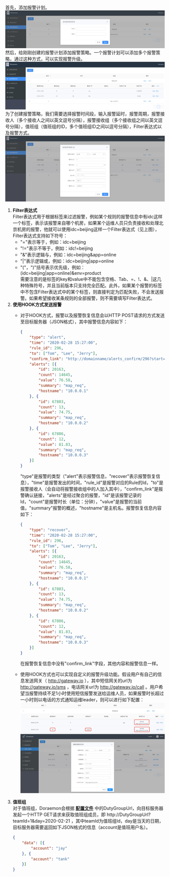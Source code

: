 首先，添加报警计划。  
![addStrategies](docs/images/addStrategies.png)  
然后，给刚刚创建的报警计划添加报警策略。一个报警计划可以添加多个报警策略，通过这种方式，可以实现报警升级。  
![receivers](docs/images/receivers.png)  
为了创建报警策略，我们需要选择报警时间段，输入报警延时，报警周期，报警接收人（多个接收人之间以英文逗号分隔），报警接收组（多个接收组之间以英文逗号分隔），值班组（值班组的ID，多个值班组ID之间以逗号分隔），Filter表达式以及报警方式。  
![receiveredit](docs/images/receiveredit.png)  
1. **Filter表达式**  
Filter表达式用于根据标签来过滤报警，例如某个规则的报警信息中有idc这样一个标签，表示该报警来自哪个机房，如果某个运维人员只负责接收和处理北京机房的报警，他就可以使用idc=beijing这样一个Filter表达式（见上图），Filter表达式支持如下符号：
    - "="表示等于，例如：idc=beijing
    - "!="表示不等于，例如：idc!=beijing
    - "&"表示逻辑与，例如：idc=beijing&app=online
    - "|"表示逻辑或，例如：idc=beijing|app=online
    - "("，")"括号表示优先级，例如：(idc=beijing|app=online)&env=product  
需要注意的是标签的key和value中不能包含空格、Tab、=、!、&、|这几种特殊符号，并且当前版本只支持完全匹配。此外，如果某个报警的标签中不包含Filter表达式中的某个标签，则直接判定为匹配失败，不会发送报警。如果希望接收某条规则的全部报警，则不需要填写Filter表达式。
2. **使用HOOK方式发送报警**  
    - 对于HOOK方式，报警以及报警恢复信息会以HTTP POST请求的方式发送至目标服务器（JSON格式），其中报警信息内容如下：  
        ```json
        {
            "type": "alert",                                                 
            "time": "2020-02-28 15:27:00",                                   
            "rule_id": 296,                                                  
            "to": ["Tom", "Lee", "Jerry"],                                   
            "confirm_link": "http://domainname/alerts_confirm/296?start=1",  
            "alerts": [{                                                                                                                
                "id": 20163,                                                     
                "count": 14645,                                                  
                "value": 76.58,                                             
                "summary": "map_req",                                        
                "hostname": "10.0.0.1"                                 
            }, {
                "id": 67803,
                "count": 13,
                "value": 74.75,
                "summary": "map_req",
                "hostname": "10.0.0.2"
            }, {
                "id": 67806,
                "count": 12,
                "value": 81.83,
                "summary": "map_req",
                "hostname": "10.0.0.3"
            }]
        }
        ```  
        "type"是报警的类型（"alert"表示报警信息，"recover"表示报警恢复信息），"time"是报警发出的时间，"rule_id"是报警对应的Rule的Id，"to"是报警接收人（会自动将报警接收组中的人加入其中），"confirm_link"是报警确认链接，"alerts"是经过聚合的报警，"id"是该报警记录的Id，"count"是报警时长（单位：分钟），"value"是报警的当前值，"summary"报警的概述，"hostname"是主机名。报警恢复信息内容如下：
        ```json
        {
            "type": "recover",                                                 
            "time": "2020-02-28 15:27:00",                                   
            "rule_id": 296,                                                  
            "to": ["Tom", "Lee", "Jerry"],                                   
            "alerts": [{                                                                                                                
                "id": 20163,                                                     
                "count": 14645,                                                  
                "value": 76.58,                                             
                "summary": "map_req",                                        
                "hostname": "10.0.0.1"                                 
            }, {
                "id": 67803,
                "count": 13,
                "value": 74.75,
                "summary": "map_req",
                "hostname": "10.0.0.2"
            }, {
                "id": 67806,
                "count": 12,
                "value": 81.83,
                "summary": "map_req",
                "hostname": "10.0.0.3"
            }]
        }
        ```  
        在报警恢复信息中没有"confirm_link"字段，其他内容和报警信息一样。  
         
    - 使用HOOK方式也可以实现自定义的报警升级功能。假设用户有自己的信息发送网关（ http://gateway.io ），其中短信网关的url为 http://gateway.io/sms ，电话网关url为 http://gateway.io/call 。用户希望当报警持续不足1小时使用短信报警发送给运维人员，如果报警时长超过一小时则以电话的方式通知运维leader，则可以进行如下配置：  
      ![receiveredit](docs/images/hookupgrade.png)  
      ![addstrategyexample](docs/images/AddStragetyExample.png)
3. **值班组**  
    对于值班组，Doraemon会根据 **[配置文件](docs/ConfigurationItemDescription-CN.md)** 中的DutyGroupUrl，向目标服务器发起一个HTTP GET请求来获取值班组成员，即 http://DutyGroupUrl?teamId=1&day=2020-02-21 ，其中teamId为值班组Id，day是当天的日期，目标服务器需要返回如下JSON格式的信息（account是值班用户名）。
    ```json
    {
        "data": [{
            "account": "jay"
        }, {
            "account": "tank"
        }]
    }
    ```
